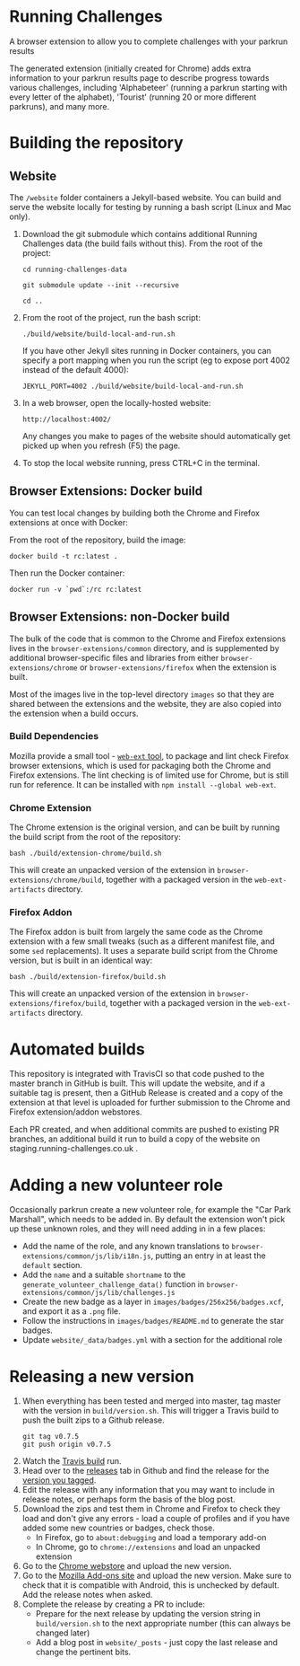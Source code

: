 # Running Challenges

A browser extension to allow you to complete challenges with your parkrun results

The generated extension (initially created for Chrome) adds extra information
to your parkrun results page to describe progress towards various challenges,
including 'Alphabeteer' (running a parkrun starting with every letter of the
alphabet), 'Tourist' (running 20 or more different parkruns), and many more.

# Building the repository

## Website

The `/website` folder containers a Jekyll-based website. You can build and serve the website
locally for testing by running a bash script (Linux and Mac only).

1. Download the git submodule which contains additional Running Challenges data (the build fails without this). From the root of the project:
  
    `cd running-challenges-data`
  
    `git submodule update --init --recursive`
  
    `cd ..`
1. From the root of the project, run the bash script:

    `./build/website/build-local-and-run.sh`

    If you have other Jekyll sites running in Docker containers, you can specify a port mapping
  when you run the script (eg to expose port 4002 instead of the default 4000):

    `JEKYLL_PORT=4002 ./build/website/build-local-and-run.sh`
1. In a web browser, open the locally-hosted website:

    `http://localhost:4002/`

    Any changes you make to pages of the website should automatically get picked up when you refresh (F5) the page.
1. To stop the local website running, press CTRL+C in the terminal.


## Browser Extensions: Docker build

You can test local changes by building both the Chrome and Firefox extensions at once with Docker:

From the root of the repository, build the image:

```
docker build -t rc:latest .
```

Then run the Docker container:

```
docker run -v `pwd`:/rc rc:latest
```

## Browser Extensions: non-Docker build

The bulk of the code that is common to the Chrome and Firefox extensions lives
in the `browser-extensions/common` directory, and is supplemented by additional
browser-specific files and libraries from either `browser-extensions/chrome` or
`browser-extensions/firefox` when the extension is built.

Most of the images live in the top-level directory `images` so that they are
shared between the extensions and the website, they are also copied into the
extension when a build occurs.

### Build Dependencies

Mozilla provide a small tool - [`web-ext` tool](https://developer.mozilla.org/en-US/Add-ons/WebExtensions/Getting_started_with_web-ext),
to package and lint check Firefox browser extensions,
which is used for packaging both the Chrome and Firefox extensions. The lint
checking is of limited use for Chrome, but is still run for reference. It can be
installed with `npm install --global web-ext`.

### Chrome Extension

The Chrome extension is the original version, and can be built by running the build
script from the root of the repository:
```
bash ./build/extension-chrome/build.sh
```
This will create an unpacked version of the extension in `browser-extensions/chrome/build`,
together with a packaged version in the `web-ext-artifacts` directory.

### Firefox Addon

The Firefox addon is built from largely the same code as the Chrome extension
with a few small tweaks (such as a different manifest file, and some `sed`
replacements). It uses a separate build script from the Chrome version, but is
built in an identical way:
```
bash ./build/extension-firefox/build.sh
```
This will create an unpacked version of the extension in `browser-extensions/firefox/build`,
together with a packaged version in the `web-ext-artifacts` directory.

# Automated builds

This repository is integrated with TravisCI so that code pushed to the master
branch in GitHub is built. This will update the website, and if a suitable tag
is present, then a GitHub Release is created and a copy of the extension at that
level is uploaded for further submission to the Chrome and Firefox extension/addon
webstores.

Each PR created, and when additional commits are pushed to existing PR branches,
an additional build it run to build a copy of the website on staging.running-challenges.co.uk .

# Adding a new volunteer role

Occasionally parkrun create a new volunteer role, for example the "Car Park Marshall",
which needs to be added in. By default the extension won't pick up these unknown
roles, and they will need adding in in a few places:

- Add the name of the role, and any known translations to `browser-extensions/common/js/lib/i18n.js`,
  putting an entry in at least the `default` section.
- Add the `name` and a suitable `shortname` to the `generate_volunteer_challenge_data()`
  function in `browser-extensions/common/js/lib/challenges.js`
- Create the new badge as a layer in `images/badges/256x256/badges.xcf`, and export
  it as a `.png` file.
- Follow the instructions in `images/badges/README.md` to generate the star badges.
- Update `website/_data/badges.yml` with a section for the additional role

# Releasing a new version

1. When everything has been tested and merged into master, tag master with the
version in `build/version.sh`. This will trigger a Travis build to push the built
zips to a Github release.
    ```
    git tag v0.7.5
    git push origin v0.7.5
    ```
1. Watch the [Travis build](https://travis-ci.org/fraz3alpha/running-challenges) run.
1. Head over to the [releases](https://github.com/fraz3alpha/running-challenges/releases)
tab in Github and find the release for the [version you tagged](https://github.com/fraz3alpha/running-challenges/releases/tag/v0.7.5).
1. Edit the release with any information that you may want to include in release notes, or perhaps form the basis of the blog post.
1. Download the zips and test them in Chrome and Firefox to check they load and don't give any errors - load a couple of profiles and if you have added some new countries or badges, check those.
    - In Firefox, go to `about:debugging` and load a temporary add-on
    - In Chrome, go to `chrome://extensions` and load an unpacked extension
1. Go to the [Chrome webstore](https://chrome.google.com/webstore/developer/dashboard) and upload the new version.
1. Go to the [Mozilla Add-ons site](https://addons.mozilla.org/en-GB/firefox/) and upload the new version. Make sure to check that it is compatible with Android, this is unchecked by default. Add the release notes when asked.
1. Complete the release by creating a PR to include:
    - Prepare for the next release by updating the version string in `build/version.sh`
      to the next appropriate number (this can always be changed later)
    - Add a blog post in `website/_posts` - just copy the last release and change
      the pertinent bits.
